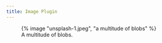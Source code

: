 ```yaml
---
title: Image Plugin
---
```


<figure>
{% image "unsplash-1.jpeg", "a multitude of blobs" %}
<figcaption>A multitude of blobs.</figcaption>
</figure>
